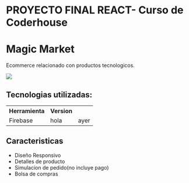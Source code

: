 # PROYECTO FINAL REACT- Curso de Coderhouse
<h1>Magic Market</h1> 
<p>Ecommerce relacionado con productos tecnologicos.</p>
<img src="https://drive.google.com/uc?export=download&id=1-AYf1ZYFKUdcfiGI5EenDg-phNrnanVq"/>
<h2>Tecnologias utilizadas:</h2>
<table>
  <tr>
    <th>Herramienta</th>
    <th>Version</th>
  </tr>
  <tr>
    <td>Firebase</td>
    <td>hola</td>
    <td>ayer</td>
  </tr>
</table>


<h2>Caracteristicas</h2>
<ul>
  <li>Diseño Responsivo</li>
  <li>Detalles de producto</li>
  <li>Simulacion de pedido(no incluye pago)</li>
  <li>Bolsa de compras</li>
</ul>
